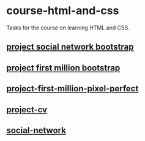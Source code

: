 # course-html-and-css

Tasks for the course on learning HTML and CSS.

## [project social network bootstrap](https://alexeyaleks.github.io/course-html-and-css/social-network-bootstrap/registration.html)

## [project first million bootstrap](https://alexeyaleks.github.io/course-html-and-css/project-first-million-bootstrap/index.html)

## [project-first-million-pixel-perfect](https://alexeyaleks.github.io/course-html-and-css/first-million-pixel-perfect/index.html)

## [project-cv](https://alexeyaleks.github.io/course-html-and-css/gh-pages/project-cv/resume.html)

## [social-network](https://alexeyaleks.github.io/course-html-and-css/social-network/registration.html)
